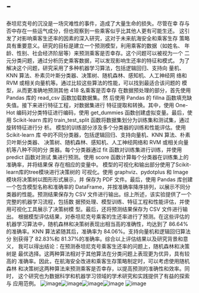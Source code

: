 # -
泰坦尼克号的沉没是一场灾难性的事件，造成了大量生命的损失。尽管在幸
存与否中存在一些运气成分，但也观察到一些乘客似乎比其他人更有可能生还。
这引发了对影响乘客生还率的因素的深入研究，这对于未来航海安全和乘客生存
策略具有重要意义。研究的目标是建立一个预测模型，利用乘客的数据（如姓名、
年龄、性别、社会经济阶层等）来预测乘客是否幸存。这个问题可以被视为一个
二元分类问题，通过分析历史乘客数据，可以发现影响生还率的特征和模式。
为了解决这个问题，研究采用了多种机器学习算法，包括逻辑回归、支持向
量机、KNN 算法、朴素贝叶斯分类器、决策树、随机森林、感知机、人工神经网
络和 RVM 或相关向量机等。通过比较这些算法的性能，可以找到最适合该问题的
模型，从而更准确地预测其他 418 名乘客是否幸存
在数据预处理的部分，首先使用 Pandas 库的 read_csv 函数加载数据集。然
后使用 Pandas 的 fillna 函数填充缺失值。接下来进行特征工程，对数据集进行
特征提取和转换。其中，使用 One-Hot 编码对分类特征进行编码，使用
get_dummies 函数创建虚拟变量。最后，使用 Scikit-learn 库的
train_test_split 函数将数据集划分为训练集和测试集，通过旋转特征进行分
析。
模型的训练部分涉及多个分类器的训练和性能评估。使用 Scikit-learn 库
中的不同分类器，包括逻辑回归、支持向量机、KNN 算法、朴素贝叶斯分类器、
决策树、随机森林、感知机、人工神经网络和 RVM 或相关向量机等八种不同的分
类器。每个分类器通过 fit 函数对训练集进行训练，并使用 predict 函数对测试
集进行预测。使用 score 函数计算每个分类器在训练集上的准确率，并将结果保
存在相应的变量中。
模型的可视化和输出部分使用了Scikit-learn库的tree模块进行决策树的
可视化。使用 graphviz、pydotplus 和 Image 模块将决策树以图形形式展示，并
保存为 PDF 文件。最后，使用 Pandas 库创建一个包含模型名称和准确率的
DataFrame，并按准确率降序排列，以展示不同分类器的性能。预测结果保存为
CSV 文件进行输出。综上所述，该实验提供了一个完整的机器学习流程，包括数
据预处理、模型训练、特征工程和性能评估，并使用可视化工具展示了决策树模
型。最后，还将预测结果保存为 CSV 文件进行输出。
根据模型评估结果，对泰坦尼克号乘客的生还率进行了预测。在这些评估的
机器学习算法中，随机森林和决策树表现出相当高的准确性，均达到了 86.64%
的准确率。KNN 算法紧随其后，准确率为 84.06%。支持向量机和逻辑回归算法分
别获得了 82.83%和 81.37%的准确率。综合以上评估结果以及研究背景和意义，
我可以得出结论：在预测泰坦尼克号乘客生还率的问题上，随机森林和决策树是
最优选择。这两种算法相对于其他算法在分类问题上表现更为优异，具有较高的
准确率。因此，在航海安全改进和乘客生存策略制定时，可以考虑使用随机森林
和决策树这两种算法来预测乘客是否幸存，以提高预测的准确性和效率。同时，
这个研究也为数据科学和机器学习领域的学术研究和实践提供了有益的探索与
应用范例。
![image](https://github.com/lingskr/-/assets/98691464/6d481687-afa2-41ce-825c-b204945f63a4)![image](https://github.com/lingskr/-/assets/98691464/7403380e-4c97-4597-ad5e-197faa8e652f)![image](https://github.com/lingskr/-/assets/98691464/d5b0e2e4-4d08-4d6d-be98-218c81ee38f1)![image](https://github.com/lingskr/-/assets/98691464/8023dace-bb07-4ca2-a783-0f7d4d88a36c)
![image](https://github.com/lingskr/-/assets/98691464/6b128082-4cfa-4937-8a3b-ce901831c97c)







